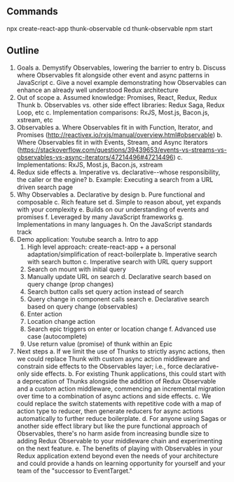 ## Commands

npx create-react-app thunk-observable
cd thunk-observable
npm start

## Outline

1. Goals
   a. Demystify Observables, lowering the barrier to entry
   b. Discuss where Observables fit alongside other event and async patterns in JavaScript
   c. Give a novel example demonstrating how Observables can enhance an already well understood Redux architecture
2. Out of scope
   a. Assumed knowledge: Promises, React, Redux, Redux Thunk
   b. Observables vs. other side effect libraries: Redux Saga, Redux Loop, etc
   c. Implementation comparisons: RxJS, Most.js, Bacon.js, xstream, etc
3. Observables
   a. Where Observables fit in with Function, Iterator, and Promises (http://reactivex.io/rxjs/manual/overview.html#observable)
   b. Where Observables fit in with Events, Stream, and Async Iterators (https://stackoverflow.com/questions/39439653/events-vs-streams-vs-observables-vs-async-iterators/47214496#47214496)
   c. Implementations: RxJS, Most.js, Bacon.js, xstream
4. Redux side effects
   a. Imperative vs. declarative--whose responsibility, the caller or the engine?
   b. Example: Executing a search from a URL driven search page
5. Why Observables
   a. Declarative by design
   b. Pure functional and composable
   c. Rich feature set
   d. Simple to reason about, yet expands with your complexity
   e. Builds on our understanding of events and promises
   f. Leveraged by many JavaScript frameworks
   g. Implementations in many languages
   h. On the JavaScript standards track
6. Demo application: Youtube search
   a. Intro to app
      1. High level approach: create-react-app + a personal adaptation/simplification of react-boilerplate
   b. Imperative search with search button
   c. Imperative search with URL query support
      1. Search on mount with initial query
      2. Manually update URL on search
   d. Declarative search based on query change (prop changes)
      1. Search button calls set query action instead of search
      2. Query change in component calls search
   e. Declarative search based on query change (observables)
      1. Enter action
      2. Location change action
      3. Search epic triggers on enter or location change
   f. Advanced use case (autocomplete)
      1. Use return value (promise) of thunk within an Epic
7. Next steps
   a. If we limit the use of Thunks to strictly async actions, then we could replace Thunk with custom async action middleware and constrain side effects to the Observables layer; i.e., force declarative-only side effects.
   b. For existing Thunk applications, this could start with a deprecation of Thunks alongside the addition of Redux Observable and a custom action middleware, commencing an incremental migration over time to a combination of async actions and side effects.
   c. We could replace the switch statements with repetitive code with a map of action type to reducer, then generate reducers for async actions automatically to further reduce boilerplate.
   d. For anyone using Sagas or another side effect library but like the pure functional approach of Observables, there's no harm aside from increasing bundle size to adding Redux Observable to your middleware chain and experimenting on the next feature.
   e. The benefits of playing with Observables in your Redux application extend beyond even the needs of your architecture and could provide a hands on learning opportunity for yourself and your team of the "successor to EventTarget."
